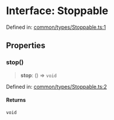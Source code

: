 # Interface: Stoppable

Defined in: [common/types/Stoppable.ts:1](https://github.com/Forge-Game-Engine/Forge/blob/80c88dbc1226e2ea185d187b85121eb9c3da7ead/src/common/types/Stoppable.ts#L1)

## Properties

### stop()

> **stop**: () => `void`

Defined in: [common/types/Stoppable.ts:2](https://github.com/Forge-Game-Engine/Forge/blob/80c88dbc1226e2ea185d187b85121eb9c3da7ead/src/common/types/Stoppable.ts#L2)

#### Returns

`void`
